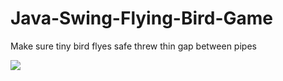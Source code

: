 # Java-Swing-Flying-Bird-Game

Make sure tiny bird flyes safe threw thin gap between pipes 

![](https://user-images.githubusercontent.com/31183760/232822908-7cd6f142-b098-4ce3-b62d-c4e12047be6e.gif)
